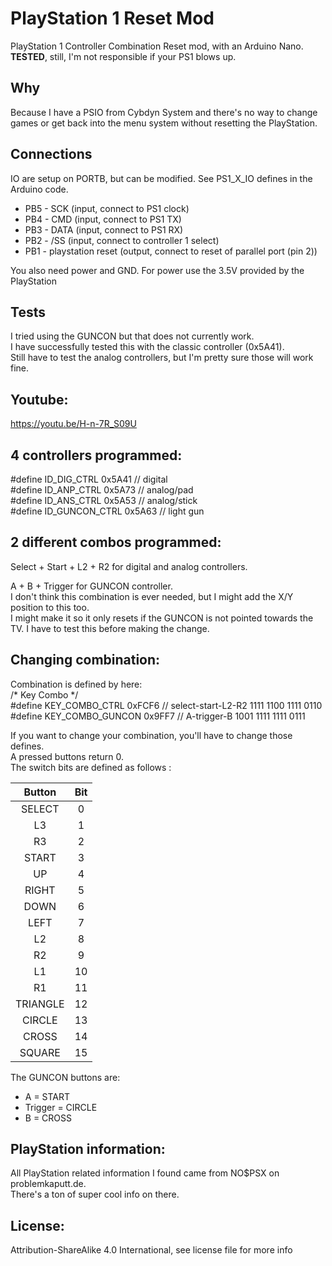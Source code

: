 # PlayStation 1 Reset Mod  

PlayStation 1 Controller Combination Reset mod, with an Arduino Nano.  
**TESTED**, still, I'm not responsible if your PS1 blows up.  

Why
---
Because I have a PSIO from Cybdyn System and there's no way to change games or get back into the menu system without resetting the PlayStation.

Connections
-----------
IO are setup on PORTB, but can be modified. See PS1_X_IO defines in the Arduino code.

 * PB5 - SCK (input, connect to PS1 clock)
 * PB4 - CMD (input, connect to PS1 TX)
 * PB3 - DATA (input, connect to PS1 RX)
 * PB2 - /SS (input, connect to controller 1 select)
 * PB1 - playstation reset (output, connect to reset of parallel port (pin 2))

You also need power and GND. For power use the 3.5V provided by the PlayStation  

Tests
----- 
I tried using the GUNCON but that does not currently work.  
I have successfully tested this with the classic controller (0x5A41).  
Still have to test the analog controllers, but I'm pretty sure those will work fine.

Youtube:
--------
https://youtu.be/H-n-7R_S09U

4 controllers programmed:  
------------------------
#define ID_DIG_CTRL 0x5A41 // digital  
#define ID_ANP_CTRL 0x5A73 // analog/pad  
#define ID_ANS_CTRL 0x5A53 // analog/stick  
#define ID_GUNCON_CTRL 0x5A63 // light gun  

2 different combos programmed:
------------------------------
Select + Start + L2 + R2 for digital and analog controllers.  

A + B + Trigger for GUNCON controller.  
I don't think this combination is ever needed, but I might add the X/Y position to this too.  
I might make it so it only resets if the GUNCON is not pointed towards the TV. I have to test this before making the change.

Changing combination:
---------------------
Combination is defined by here:  
/* Key Combo */  
#define KEY_COMBO_CTRL 0xFCF6 // select-start-L2-R2 1111 1100 1111 0110  
#define KEY_COMBO_GUNCON 0x9FF7 // A-trigger-B 1001 1111 1111 0111  

If you want to change your combination, you'll have to change those defines.  
A pressed buttons return 0.  
The switch bits are defined as follows :  

|  Button  | Bit |
|:--------:|:---:|
|  SELECT  |  0  |
|    L3    |  1  |
|    R3    |  2  |
|   START  |  3  |
|    UP    |  4  |
|   RIGHT  |  5  |
|   DOWN   |  6  |
|   LEFT   |  7  |
|    L2    |  8  |
|    R2    |  9  |
|    L1    |  10 |
|    R1    |  11 |
| TRIANGLE |  12 |
|  CIRCLE  |  13 |
|   CROSS  |  14 |
|  SQUARE  |  15 |  

The GUNCON buttons are:  
* A = START
* Trigger = CIRCLE
* B = CROSS

PlayStation information:
------------------------
All PlayStation related information I found came from NO$PSX on problemkaputt.de.  
There's a ton of super cool info on there.

License:
---------  
Attribution-ShareAlike 4.0 International, see license file for more info
